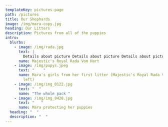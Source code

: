 ```yaml
---
templateKey: pictures-page
path: /pictures
title: Our Shephards
image: /img/mara-copy.jpg
heading: Our Litters
description: Pictures from all of the puppies
intro:
  blurbs:
    - image: /img/rada.jpg
      text: |
        Details about picture Details about picture Details about picture
      name: Majestic's Royal Rada Vom Hart
    - image: /img/pupys.jpeg
      text: "    "
      name: Mara's girls from her first litter (Majestic's Royal Rada Vom Hart on the
        left)
    - image: /img/img_0122.jpg
      text: "  "
      name: "The whole pack "
    - image: /img/img_9428.jpg
      text: "   "
      name: Mara protecting her puppies
  heading: "  "
  description: "  "
---
```

